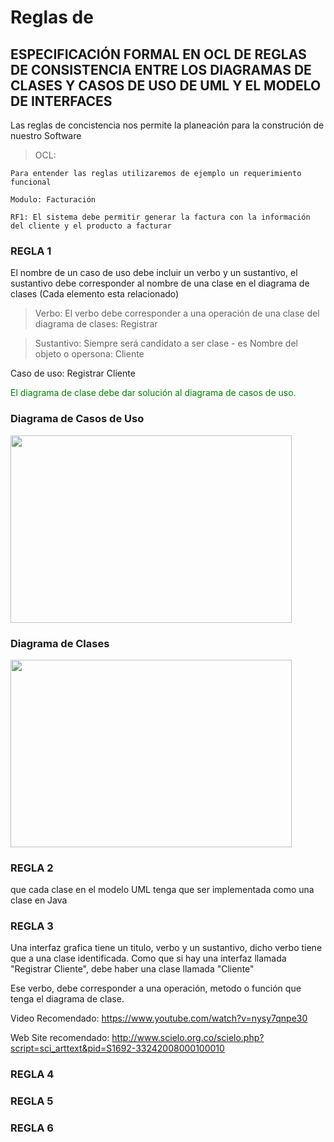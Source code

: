 # Reglas de 

<!-- REGLAS DE CONSISTENCIA ENTRE DIAGRAMAS DE CLASE Y DIAGRAMAS DE CASOS DE USO -->

## ESPECIFICACIÓN FORMAL EN OCL DE REGLAS DE CONSISTENCIA ENTRE LOS DIAGRAMAS DE CLASES Y CASOS DE USO DE UML Y EL MODELO DE INTERFACES

Las reglas de concistencia nos permite la planeación para la construción de nuestro Software

> OCL: 

    Para entender las reglas utilizaremos de ejemplo un requerimiento funcional

    Modulo: Facturación

    RF1: El sistema debe permitir generar la factura con la información del cliente y el producto a facturar

### REGLA 1

El nombre de un caso de uso debe incluir un verbo y un sustantivo, el sustantivo debe corresponder al nombre de una clase en el diagrama de clases (Cada elemento esta relacionado)

> Verbo: El verbo debe corresponder a una operación de una clase del diagrama de clases: Registrar

> Sustantivo: Siempre será candidato a ser clase - es Nombre del objeto o opersona: Cliente

Caso de uso: Registrar Cliente

<p style="color:green;">El diagrama de clase debe dar solución al diagrama de casos de uso.</p>

### Diagrama de Casos de Uso

<img src="https://cms.boardmix.com/images/es/articles/examples/sistema-de-restaurante.png" width="450px" height="300px">

### Diagrama de Clases

<img src="https://d2slcw3kip6qmk.cloudfront.net/marketing/pages/chart/class-diagram-for-ATM-system-UML/Class-Diagram-ATM-system-750x660.png"  width="450px" height="300px">


### REGLA 2

que cada clase en el modelo UML tenga que ser implementada como una clase en Java

### REGLA 3

Una interfaz grafica tiene un titulo, verbo y un sustantivo, dicho verbo tiene que a una clase identificada. Como que si hay una interfaz llamada "Registrar Cliente", debe haber una clase llamada "Cliente"

Ese verbo, debe corresponder a una operación, metodo o función que tenga el diagrama de clase.

Video Recomendado: https://www.youtube.com/watch?v=nysy7qnpe30

Web Site recomendado: http://www.scielo.org.co/scielo.php?script=sci_arttext&pid=S1692-33242008000100010

### REGLA 4



### REGLA 5



### REGLA 6
